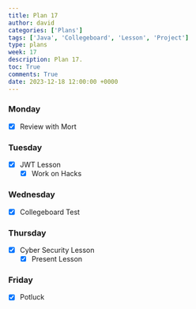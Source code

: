 ```yaml
---
title: Plan 17
author: david
categories: ['Plans']
tags: ['Java', 'Collegeboard', 'Lesson', 'Project']
type: plans
week: 17
description: Plan 17.
toc: True
comments: True
date: 2023-12-18 12:00:00 +0000
---
```


### Monday

- [x] Review with Mort

### Tuesday

- [x] JWT Lesson
    - [x] Work on Hacks

### Wednesday

- [x] Collegeboard Test

### Thursday

- [x] Cyber Security Lesson
    - [x] Present Lesson

### Friday

- [x] Potluck
